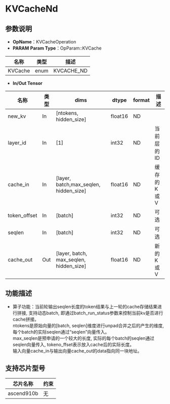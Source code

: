 # KVCacheNd
## 参数说明
- **OpName**：KVCacheOperation
- **PARAM**
**Param Type**：OpParam::KVCache

| 名称  | 类型  | 描述 |
| ------------ | ------------ | ------------ |
| KVCache | enum  | KVCACHE_ND |
- **In/Out Tensor**
 
|名称 | 类型  | dims  | dtype  |format|描述|
| ------------ | ------------ | ------------ | ------------ |------------ |------------ |
|  new_kv|In  |[ntokens, hidden_size]|float16|ND||
| layer_id  |  In| [1]| int32|ND|当前层的ID|
|  cache_in | In|[layer, batch,max_seqlen, hidden_size]| float16|ND|缓存的K或V|
|  token_offset | In| [batch]| int32|ND|可选|
|  seqlen | In|[batch]| int32|ND|可选|
|  cache_out | Out| [layer, batch, max_seqlen, hidden_size]| float16|ND|新的K或V|
 
## 功能描述
- 算子功能：当前轮输出seqlen长度的token结果与上一轮的cache存储结果进行拼接, 支持动态batch, 即通过batch_run_status参数来控制当前kv是否进行cache拼接。  
ntokens是原始向量的[batch, seqlen]维度进行unpad合并之后的产生的维度, 每个batch的实际seqlen通过“seqlen”向量传入。  
max_seqlen是预申请的一个较大的长度, 实际的每个batch的seqlen通过seqlen向量传入, tokeno_ffset表示放入cache后的实际长度。  
输入向量cache_in与输出向量cache_out的data指向同一块地址。
 
 
## 支持芯片型号
 
|芯片名称|约束 | 
| ------------ | ------------ | 
|  ascend910b|无 |